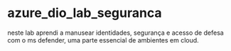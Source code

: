 # azure_dio_lab_seguranca

neste lab aprendi a manusear identidades, segurança e acesso de defesa com o ms defender, uma parte essencial de ambientes em cloud.
